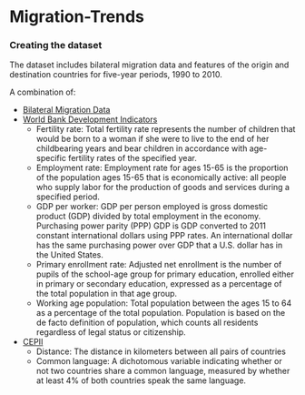 # Migration-Trends

### Creating the dataset
The dataset includes bilateral migration data and features of the origin and destination countries for five-year periods, 1990 to 2010.

A combination of:
* [Bilateral Migration Data](http://www.global-migration.info/)
* [World Bank Development Indicators](http://databank.worldbank.org/data/reports.aspx?source=world-development-indicators)
  * Fertility rate: Total fertility rate represents the number of children that would be born to a woman if she were to live to the end of her childbearing years and bear children in accordance with age-specific fertility rates of the specified year.
  * Employment rate: Employment rate for ages 15-65 is the proportion of the population ages 15-65 that is economically active: all people who supply labor for the production of goods and services during a specified period.
  * GDP per worker: GDP per person employed is gross domestic product (GDP) divided by total employment in the economy. Purchasing power parity (PPP) GDP is GDP converted to 2011 constant international dollars using PPP rates. An international dollar has the same purchasing power over GDP that a U.S. dollar has in the United States.
  * Primary enrollment rate: Adjusted net enrollment is the number of pupils of the school-age group for primary education, enrolled either in primary or secondary education, expressed as a percentage of the total population in that age group.
  * Working age population: Total population between the ages 15 to 64 as a percentage of the total population. Population is based on the de facto definition of population, which counts all residents regardless of legal status or citizenship.
* [CEPII](http://www.cepii.fr/CEPII/en/bdd_modele/bdd_modele.asp)
  * Distance: The distance in kilometers between all pairs of countries
  * Common language: A dichotomous variable indicating whether or not two countries share a common language, measured by whether at least 4% of both countries speak the same language.
